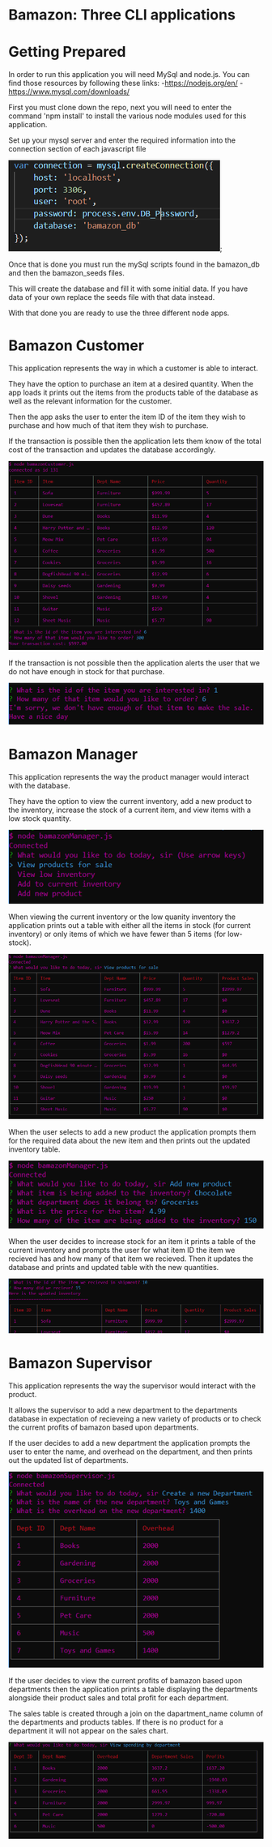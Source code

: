 # Bamazon: Three CLI applications

# Getting Prepared

In order to run this application you will need MySql and node.js.
You can find those resources by following these links:
    -https://nodejs.org/en/
    -https://www.mysql.com/downloads/

First you must clone down the repo, next you will need to enter the command 'npm install' to install the various node modules used for this application.

Set up your mysql server and enter the required information into the connection section of each javascript file

![connection](./images/connection.PNG);

Once that is done you must run the mySql scripts found in the bamazon_db and then the bamazon_seeds files.

This will create the database and fill it with some initial data.  If you have data of your own replace the seeds file with that data instead.

With that done you are ready to use the three different node apps.

# Bamazon Customer

This application represents the way in which a customer is able to interact.

They have the option to purchase an item at a desired quantity.  When the app loads it prints out the items from the products table of the database as well as the relevant information for the customer.  

Then the app asks the user to enter the item ID of the item they wish to purchase and how much of that item they wish to purchase.

If the transaction is possible then the application lets them know of the total cost of the transaction and updates the database accordingly.

![Read+Success](./images/Read+Success.PNG)

If the transaction is not possible then the application alerts the user that we do not have enough in stock for that purchase.

![Failure](./images/Failed.PNG)

# Bamazon Manager

This application represents the way the product manager would interact with the database.

They have the option to view the current inventory, add a new product to the inventory, increase the stock of a current item, and view items with a low stock quantity.

![list](./images/ManagerList.PNG)

When viewing the current inventory or the low quanity inventory the application prints out a table with either all the items in stock (for current inventory) or only items of which we have fewer than 5 items (for low-stock).

![ReadItems](./images/ReadItems.PNG)

When the user selects to add a new product the application prompts them for the required data about the new item and then prints out the updated inventory table.

![AddNew](./images/NewItem.PNG)

When the user decides to increase stock for an item it prints a table of the current inventory and prompts the user for what item ID the item we recieved has and how many of that item we recieved.  Then it updates the database and prints and updated table with the new quantities.

![update](./images/UpdateItem.PNG)

# Bamazon Supervisor

This application represents the way the supervisor would interact with the product.

It allows the supervisor to add a new department to the departments database in expectation of recieveing a new variety of products or to check the current profits of bamazon based upon departments.

If the user decides to add a new department the application prompts the user to enter the name, and overhead on the department, and then prints out the updated list of departments.

![newDept](./images/NewDept.PNG)

If the user decides to view the current profits of bamazon based upon departments then the application prints a table displaying the departments alongside their product sales and total profit for each department.

The sales table is created through a join on the dapartment_name column of the departments and products tables.  If there is no product for a department it will not appear on the sales chart.

![sales](./images/Profits.PNG)